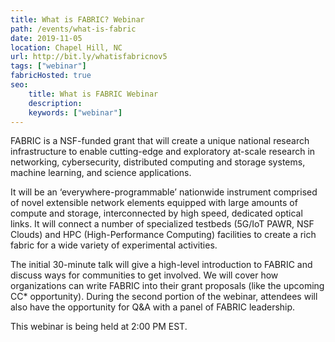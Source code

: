 ```yaml
---
title: What is FABRIC? Webinar
path: /events/what-is-fabric
date: 2019-11-05
location: Chapel Hill, NC
url: http://bit.ly/whatisfabricnov5
tags: ["webinar"]
fabricHosted: true
seo:
    title: What is FABRIC Webinar
    description:
    keywords: ["webinar"]
---
```


FABRIC is a NSF-funded grant that will create a unique national research infrastructure to enable cutting-edge and exploratory at-scale research in networking, cybersecurity, distributed computing and storage systems, machine learning, and science applications.

It will be an ‘everywhere-programmable’ nationwide instrument comprised of novel extensible network elements equipped with large amounts of compute and storage, interconnected by high speed, dedicated optical links. It will connect a number of specialized testbeds (5G/IoT PAWR, NSF Clouds) and HPC (High-Performance Computing) facilities to create a rich fabric for a wide variety of experimental activities.

The initial 30-minute talk will give a high-level introduction to FABRIC and discuss ways for communities to get involved. We will cover how organizations can write FABRIC into their grant proposals (like the upcoming CC* opportunity). During the second portion of the webinar, attendees will also have the opportunity for Q&A with a panel of FABRIC leadership.

This webinar is being held at 2:00 PM EST.